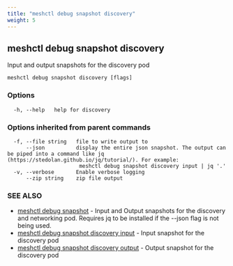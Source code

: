 ```yaml
---
title: "meshctl debug snapshot discovery"
weight: 5
---
```

## meshctl debug snapshot discovery

Input and output snapshots for the discovery pod

```
meshctl debug snapshot discovery [flags]
```

### Options

```
  -h, --help   help for discovery
```

### Options inherited from parent commands

```
  -f, --file string   file to write output to
      --json          display the entire json snapshot. The output can be piped into a command like jq (https://stedolan.github.io/jq/tutorial/). For example:
                       meshctl debug snapshot discovery input | jq '.'
  -v, --verbose       Enable verbose logging
      --zip string    zip file output
```

### SEE ALSO

* [meshctl debug snapshot](../meshctl_debug_snapshot)	 - Input and Output snapshots for the discovery and networking pod. Requires jq to be installed if the --json flag is not being used.
* [meshctl debug snapshot discovery input](../meshctl_debug_snapshot_discovery_input)	 - Input snapshot for the discovery pod
* [meshctl debug snapshot discovery output](../meshctl_debug_snapshot_discovery_output)	 - Output snapshot for the discovery pod

